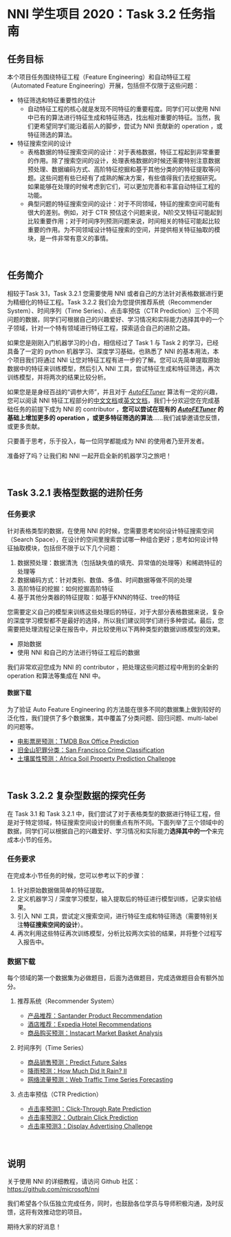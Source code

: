 # NNI 学生项目 2020：Task 3.2 任务指南

## 任务目标

本个项目任务围绕特征工程（Feature Engineering）和自动特征工程（Automated Feature Engineering）开展，包括但不仅限于这些问题：

+ 特征筛选和特征重要性的估计
  + 自动特征工程的核心就是发现不同特征的重要程度。同学们可以使用 NNI 中已有的算法进行特征生成和特征筛选，找出相对重要的特征。当然，我们更希望同学们能沿着前人的脚步，尝试为 NNI 贡献新的 operation ，或特征筛选的算法。
+ 特征搜索空间的设计
  + 表格数据的特征搜索空间的设计：对于表格数据，特征工程起到非常重要的作用。除了搜索空间的设计，处理表格数据的时候还需要特别注意数据预处理、数据编码方式、高阶特征挖掘和基于其他分类的的特征提取等问题。这些问题有些已经有了成熟的解决方案，有些值得我们去挖掘研究。如果能够在处理的时候考虑到它们，可以更加完善和丰富自动特征工程的功能。
  + 典型问题的特征搜索空间的设计：对于不同领域，特征的搜索空间可能有很大的差别。例如，对于 CTR 预估这个问题来说，N阶交叉特征可能起到比较重要作用；对于时间序列预测问题来说，时间相关的特征可能起比较重要的作用。为不同领域设计特征搜索的空间，并提供相关特征抽取的模块，是一件非常有意义的事情。

<br>

## 任务简介

相较于Task 3.1，Task 3.2.1 您需要使用 NNI 或者自己的方法针对表格数据进行更为精细化的特征工程。Task 3.2.2 我们会为您提供推荐系统（Recommender System）、时间序列（Time Series）、点击率预估（CTR  Prediction）三个不同问题的数据，同学们可根据自己的兴趣爱好、学习情况和实际能力选择其中的一个子领域，针对一个特有领域进行特征工程，探索适合自己的进阶之路。

如果您是刚刚入门机器学习的小白，相信经过了 Task 1 与 Task 2 的学习，已经具备了一定的 python 机器学习、深度学习基础，也熟悉了 NNI 的基本用法，本个项目我们将通过 NNI 让您对特征工程有进一步的了解。您可以先简单提取原始数据中的特征来训练模型，然后引入 NNI 工具，尝试特征生成和特征筛选，再次训练模型，并将两次的结果比较分析。

如果您是是身经百战的“调参大师”，并且对于 *[AutoFETuner](https://github.com/SpongebBob/tabular_automl_NNI)* 算法有一定的兴趣，您可以阅读 NNI 特征工程部分的[中文文档](https://nni.readthedocs.io/zh/latest/feature_engineering.html)或[英文文档](https://nni.readthedocs.io/en/latest/feature_engineering.html)，我们十分欢迎您在完成基础任务的前提下成为 NNI 的 contributor ，**您可以尝试在现有的 *[AutoFETuner](https://github.com/SpongebBob/tabular_automl_NNI/blob/master/AutoFEOp.md)* 的基础上增加更多的 operation ，或更多特征筛选的算法**......我们诚挚邀请您反馈，或更多贡献。

只要善于思考，乐于投入，每一位同学都能成为 NNI 的使用者乃至开发者。

准备好了吗？让我们和 NNI 一起开启全新的机器学习之旅吧！

<br>

## Task 3.2.1 表格型数据的进阶任务

### **任务要求**

针对表格类型的数据，在使用 NNI 的时候，您需要思考如何设计特征搜索空间（Search Space），在设计的空间里搜索尝试哪一种组合更好；思考如何设计特征抽取模块，包括但不限于以下几个问题：

1. 数据预处理：数据清洗（包括缺失值的填充、异常值的处理等）和稀疏特征的处理等
2. 数据编码方式：针对类别、数值、多值、时间数据等做不同的处理
3. 高阶特征的挖掘：如何挖掘高阶特征
4. 基于其他分类器的特征提取：如基于KNN的特征、tree的特征

您需要定义自己的模型来训练这些处理后的特征，对于大部分表格数据来说，复杂的深度学习模型都不是最好的选择，所以我们建议同学们进行多种尝试。最后，您需要把处理流程记录在报告中，并比较使用以下两种类型的数据训练模型的效果。

+ 原始数据
+ 使用 NNI 和自己的方法进行特征工程后的数据

我们非常欢迎您成为 NNI 的 contributor ，把处理这些问题过程中用到的全新的 operation 和算法等集成在 NNI 中。

#### **数据下载**

为了验证 Auto Feature Engineering 的方法能在很多不同的数据集上做到较好的泛化性，我们提供了多个数据集，其中覆盖了分类问题、回归问题、multi-label 的问题等。  

+ [电影票房预测：TMDB Box Office Prediction](https://www.kaggle.com/c/tmdb-box-office-prediction/data)
+ [旧金山犯罪分类：San Francisco Crime Classification](https://www.kaggle.com/c/sf-crime/data)
+ [土壤属性预测：Africa Soil Property Prediction Challenge](https://www.kaggle.com/c/afsis-soil-properties/data)

<br>

## Task 3.2.2 复杂型数据的探究任务

在 Task 3.1 和 Task 3.2.1 中，我们尝试了对于表格类型的数据进行特征工程，但是对于特定领域，特征搜索空间设计的侧重点有所不同。下面列举了三个领域中的数据，同学们可以根据自己的兴趣爱好、学习情况和实际能力**选择其中的一个**来完成本小节的任务。

### 任务要求

在完成本小节任务的时候，您可以参考以下的步骤：

1. 针对原始数据做简单的特征提取。
2. 定义机器学习 / 深度学习模型，输入提取后的特征进行模型训练，记录实验结果。
3. 引入 NNI 工具，尝试定义搜索空间，进行特征生成和特征筛选（需要特别关注**特征搜索空间的设计**）。
4. 再次利用这些特征再次训练模型，分析比较两次实验的结果，并将整个过程写入报告中。

### 数据下载

每个领域的第一个数据集为必做题目，后面为选做题目，完成选做题目会有额外加分。

1. 推荐系统（Recommender System）

	+ [产品推荐：Santander Product Recommendation](https://www.kaggle.com/c/santander-product-recommendation/data)
	+ [酒店推荐：Expedia Hotel Recommendations](https://www.kaggle.com/c/expedia-hotel-recommendations/data)
	+ [商品购买预测：Instacart Market Basket Analysis](https://www.kaggle.com/c/instacart-market-basket-analysis/data)

2. 时间序列（Time Series）

	+ [商品销售预测：Predict Future Sales](https://www.kaggle.com/c/competitive-data-science-predict-future-sales/data)
	+ [降雨预测：How Much Did It Rain? II](https://www.kaggle.com/c/how-much-did-it-rain-ii/overview)
	+ [网络流量预测：Web Traffic Time Series Forecasting](https://www.kaggle.com/c/web-traffic-time-series-forecasting/data)

3. 点击率预估（CTR  Prediction）

	+ [点击率预测1：Click-Through Rate Prediction](https://www.kaggle.com/c/avazu-ctr-prediction/data)
	+ [点击率预测2：Outbrain Click Prediction](https://www.kaggle.com/c/outbrain-click-prediction/data)
	+ [点击率预测3：Display Advertising Challenge](https://www.kaggle.com/c/criteo-display-ad-challenge/data)

<br>

## 说明

关于使用 NNI 的详细教程，请访问 Github 社区：https://github.com/microsoft/nni

我们希望各个队伍独立完成任务，同时，也鼓励各位学员与导师积极沟通，及时反馈，这将有效推动您的项目。

期待大家的好消息！

